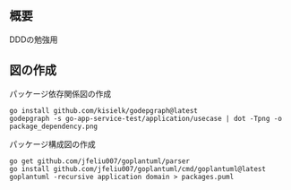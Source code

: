 ## 概要

DDDの勉強用

## 図の作成

パッケージ依存関係図の作成

```shell
go install github.com/kisielk/godepgraph@latest
godepgraph -s go-app-service-test/application/usecase | dot -Tpng -o package_dependency.png 
```

パッケージ構成図の作成

```shell
go get github.com/jfeliu007/goplantuml/parser
go install github.com/jfeliu007/goplantuml/cmd/goplantuml@latest
goplantuml -recursive application domain > packages.puml
```